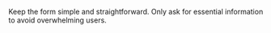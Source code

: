  Keep the form simple and straightforward. Only ask for essential information to avoid overwhelming users.
